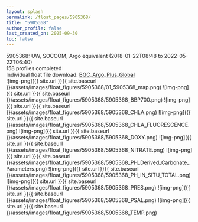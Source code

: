 ```yaml
---
layout: splash
permalink: /float_pages/5905368/
title: "5905368"
author_profile: false
last_created_on: 2025-09-30
toc: false
---
```

 
5905368: UW, SOCCOM, Argo equivalent (2018-01-22T08:48 to 2022-05-22T06:40)\
158 profiles completed\
Individual float file download: [BGC_Argo_Plus_Global](https://ftp.soest.hawaii.edu/bgc_argo_plus/Individual_Floats/outliers_removed/5905368_Sprof_processed.nc)\
![img-png]({{ site.url }}{{ site.baseurl }}/assets/images/float_figures/5905368/01_5905368_map.png)
![img-png]({{ site.url }}{{ site.baseurl }}/assets/images/float_figures/5905368/5905368_BBP700.png)
![img-png]({{ site.url }}{{ site.baseurl }}/assets/images/float_figures/5905368/5905368_CHLA.png)
![img-png]({{ site.url }}{{ site.baseurl }}/assets/images/float_figures/5905368/5905368_CHLA_FLUORESCENCE.png)
![img-png]({{ site.url }}{{ site.baseurl }}/assets/images/float_figures/5905368/5905368_DOXY.png)
![img-png]({{ site.url }}{{ site.baseurl }}/assets/images/float_figures/5905368/5905368_NITRATE.png)
![img-png]({{ site.url }}{{ site.baseurl }}/assets/images/float_figures/5905368/5905368_PH_Derived_Carbonate_Parameters.png)
![img-png]({{ site.url }}{{ site.baseurl }}/assets/images/float_figures/5905368/5905368_PH_IN_SITU_TOTAL.png)
![img-png]({{ site.url }}{{ site.baseurl }}/assets/images/float_figures/5905368/5905368_PRES.png)
![img-png]({{ site.url }}{{ site.baseurl }}/assets/images/float_figures/5905368/5905368_PSAL.png)
![img-png]({{ site.url }}{{ site.baseurl }}/assets/images/float_figures/5905368/5905368_TEMP.png)
